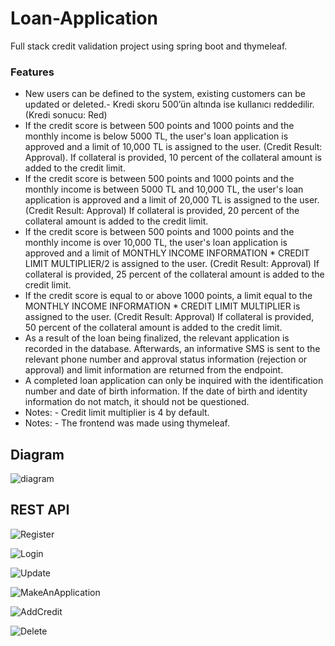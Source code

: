 # Loan-Application
Full stack credit validation project using spring boot and thymeleaf.



### Features
- New users can be defined to the system, existing customers can be updated or deleted.- Kredi skoru 500’ün altında ise kullanıcı reddedilir. (Kredi sonucu: Red)
- If the credit score is between 500 points and 1000 points and the monthly income is below 5000 TL, the user's loan application is approved and a limit of 10,000 TL is assigned to the user. (Credit Result: Approval). If collateral is provided, 10 percent of the collateral amount is added to the credit limit.
- If the credit score is between 500 points and 1000 points and the monthly income is between 5000 TL and 10,000 TL, the user's loan application is approved and a limit of 20,000 TL is assigned to the user. (Credit Result: Approval) If collateral is provided, 20 percent of the collateral amount is added to the credit limit.
- If the credit score is between 500 points and 1000 points and the monthly income is over 10,000 TL, the user's loan application is approved and a limit of MONTHLY INCOME INFORMATION * CREDIT LIMIT MULTIPLIER/2 is assigned to the user. (Credit Result: Approval) If collateral is provided, 25 percent of the collateral amount is added to the credit limit.
- If the credit score is equal to or above 1000 points, a limit equal to the MONTHLY INCOME INFORMATION * CREDIT LIMIT MULTIPLIER is assigned to the user. (Credit Result: Approval) If collateral is provided, 50 percent of the collateral amount is added to the credit limit.
- As a result of the loan being finalized, the relevant application is recorded in the database. Afterwards, an informative SMS is sent to the relevant phone number and approval status information (rejection or approval) and limit information are returned from the endpoint.
- A completed loan application can only be inquired with the identification number and date of birth information. If the date of birth and identity information do not match, it should not be questioned.
- Notes: - Credit limit multiplier is 4 by default.
- Notes: - The frontend was made using thymeleaf.

## Diagram
![diagram](https://user-images.githubusercontent.com/101995377/221354056-06cee3cb-4472-4679-a507-3284a73d5210.png)


## REST API
![Register](https://user-images.githubusercontent.com/101995377/221353969-d3290d48-7fad-41cb-ade4-7d1f9245317e.png)

![Login](https://user-images.githubusercontent.com/101995377/221353975-55ff7b19-e5c6-4b69-b49e-a21e1780fb39.png)

![Update](https://user-images.githubusercontent.com/101995377/221353979-25902cf5-0ddb-486f-b3be-a60b8bde3298.png)


![MakeAnApplication](https://user-images.githubusercontent.com/101995377/221353987-4773c61e-8ef2-4f52-a1e6-b032d735931b.png)

![AddCredit](https://user-images.githubusercontent.com/101995377/221353982-12b5428c-97e9-44c3-83a9-8bc9d2170bdb.png)

![Delete](https://user-images.githubusercontent.com/101995377/221353980-ae2b3b57-b2de-4447-aa93-b223197a0abe.png)




